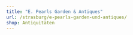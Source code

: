```yaml
---
title: "E. Pearls Garden & Antiques"
url: /strasburg/e-pearls-garden-und-antiques/
shop: Antiquitäten
---
```

